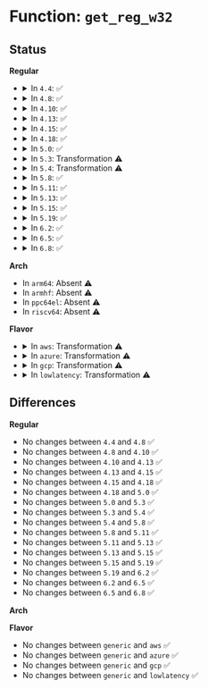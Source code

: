 # Function: <code>get_reg_w32</code>

## Status
<b>Regular</b>
<ul>
<li>
<details>
<summary>In <code>4.4</code>: ✅</summary>

```c
long unsigned int *get_reg_w32(int no, struct pt_regs *regs);
```

**Collision:** Unique Static

**Inline:** No

**Transformation:** False

**Instances:**

```
In arch/x86/mm/pf_in.c (ffffffff81073ab0)
Location: arch/x86/mm/pf_in.c:348
Inline: False
Direct callers:
  - arch/x86/mm/pf_in.c:get_ins_reg_val
  - arch/x86/mm/pf_in.c:get_ins_reg_val
  - arch/x86/mm/pf_in.c:get_ins_reg_val
```
**Symbols:**

```
ffffffff81073ab0-ffffffff81073b2b: get_reg_w32 (STB_LOCAL)
```
</details>
</li>
<li>
<details>
<summary>In <code>4.8</code>: ✅</summary>

```c
long unsigned int *get_reg_w32(int no, struct pt_regs *regs);
```

**Collision:** Unique Static

**Inline:** No

**Transformation:** False

**Instances:**

```
In arch/x86/mm/pf_in.c (ffffffff81075090)
Location: arch/x86/mm/pf_in.c:347
Inline: False
Direct callers:
  - arch/x86/mm/pf_in.c:get_ins_reg_val
  - arch/x86/mm/pf_in.c:get_ins_reg_val
  - arch/x86/mm/pf_in.c:get_ins_reg_val
```
**Symbols:**

```
ffffffff81075090-ffffffff8107510b: get_reg_w32 (STB_LOCAL)
```
</details>
</li>
<li>
<details>
<summary>In <code>4.10</code>: ✅</summary>

```c
long unsigned int *get_reg_w32(int no, struct pt_regs *regs);
```

**Collision:** Unique Static

**Inline:** No

**Transformation:** False

**Instances:**

```
In arch/x86/mm/pf_in.c (ffffffff81078c10)
Location: arch/x86/mm/pf_in.c:347
Inline: False
Direct callers:
  - arch/x86/mm/pf_in.c:get_ins_reg_val
  - arch/x86/mm/pf_in.c:get_ins_reg_val
  - arch/x86/mm/pf_in.c:get_ins_reg_val
```
**Symbols:**

```
ffffffff81078c10-ffffffff81078c8b: get_reg_w32 (STB_LOCAL)
```
</details>
</li>
<li>
<details>
<summary>In <code>4.13</code>: ✅</summary>

```c
long unsigned int *get_reg_w32(int no, struct pt_regs *regs);
```

**Collision:** Unique Static

**Inline:** No

**Transformation:** False

**Instances:**

```
In arch/x86/mm/pf_in.c (ffffffff810774f0)
Location: arch/x86/mm/pf_in.c:347
Inline: False
Direct callers:
  - arch/x86/mm/pf_in.c:get_ins_reg_val
  - arch/x86/mm/pf_in.c:get_ins_reg_val
  - arch/x86/mm/pf_in.c:get_ins_reg_val
```
**Symbols:**

```
ffffffff810774f0-ffffffff81077569: get_reg_w32 (STB_LOCAL)
```
</details>
</li>
<li>
<details>
<summary>In <code>4.15</code>: ✅</summary>

```c
long unsigned int *get_reg_w32(int no, struct pt_regs *regs);
```

**Collision:** Unique Static

**Inline:** No

**Transformation:** False

**Instances:**

```
In arch/x86/mm/pf_in.c (ffffffff8107d840)
Location: arch/x86/mm/pf_in.c:347
Inline: False
Direct callers:
  - arch/x86/mm/pf_in.c:get_ins_reg_val
  - arch/x86/mm/pf_in.c:get_ins_reg_val
  - arch/x86/mm/pf_in.c:get_ins_reg_val
```
**Symbols:**

```
ffffffff8107d840-ffffffff8107d8bf: get_reg_w32 (STB_LOCAL)
```
</details>
</li>
<li>
<details>
<summary>In <code>4.18</code>: ✅</summary>

```c
long unsigned int *get_reg_w32(int no, struct pt_regs *regs);
```

**Collision:** Unique Static

**Inline:** No

**Transformation:** False

**Instances:**

```
In arch/x86/mm/pf_in.c (ffffffff81080890)
Location: arch/x86/mm/pf_in.c:347
Inline: False
Direct callers:
  - arch/x86/mm/pf_in.c:get_ins_reg_val
  - arch/x86/mm/pf_in.c:get_ins_reg_val
  - arch/x86/mm/pf_in.c:get_ins_reg_val
```
**Symbols:**

```
ffffffff81080890-ffffffff8108090f: get_reg_w32 (STB_LOCAL)
```
</details>
</li>
<li>
<details>
<summary>In <code>5.0</code>: ✅</summary>

```c
long unsigned int *get_reg_w32(int no, struct pt_regs *regs);
```

**Collision:** Unique Static

**Inline:** No

**Transformation:** False

**Instances:**

```
In arch/x86/mm/pf_in.c (ffffffff810873e0)
Location: arch/x86/mm/pf_in.c:347
Inline: False
Direct callers:
  - arch/x86/mm/pf_in.c:get_ins_reg_val
  - arch/x86/mm/pf_in.c:get_ins_reg_val
  - arch/x86/mm/pf_in.c:get_ins_reg_val
```
**Symbols:**

```
ffffffff810873e0-ffffffff81087486: get_reg_w32 (STB_LOCAL)
```
</details>
</li>
<li>
<details>
<summary>In <code>5.3</code>: Transformation ⚠️</summary>

```c
long unsigned int *get_reg_w32(int no, struct pt_regs *regs);
```

**Collision:** Unique Static

**Inline:** No

**Transformation:** True

**Instances:**

```
In arch/x86/mm/pf_in.c (0)
Location: arch/x86/mm/pf_in.c:332
Inline: False
Direct callers:
  - arch/x86/mm/pf_in.c:get_ins_reg_val
  - arch/x86/mm/pf_in.c:get_ins_reg_val
  - arch/x86/mm/pf_in.c:get_ins_reg_val
```
**Symbols:**

```
ffffffff8108afa0-ffffffff8108b07c: get_reg_w32 (STB_LOCAL)
ffffffff8108b6f2-ffffffff8108b707: get_reg_w32.cold (STB_LOCAL)
```
</details>
</li>
<li>
<details>
<summary>In <code>5.4</code>: Transformation ⚠️</summary>

```c
long unsigned int *get_reg_w32(int no, struct pt_regs *regs);
```

**Collision:** Unique Static

**Inline:** No

**Transformation:** True

**Instances:**

```
In arch/x86/mm/pf_in.c (0)
Location: arch/x86/mm/pf_in.c:332
Inline: False
Direct callers:
  - arch/x86/mm/pf_in.c:get_ins_reg_val
  - arch/x86/mm/pf_in.c:get_ins_reg_val
  - arch/x86/mm/pf_in.c:get_ins_reg_val
```
**Symbols:**

```
ffffffff8108bc10-ffffffff8108bcec: get_reg_w32 (STB_LOCAL)
ffffffff8108c362-ffffffff8108c377: get_reg_w32.cold (STB_LOCAL)
```
</details>
</li>
<li>
<details>
<summary>In <code>5.8</code>: ✅</summary>

```c
long unsigned int *get_reg_w32(int no, struct pt_regs *regs);
```

**Collision:** Unique Static

**Inline:** No

**Transformation:** False

**Instances:**

```
In arch/x86/mm/pf_in.c (ffffffff81093090)
Location: arch/x86/mm/pf_in.c:332
Inline: False
Direct callers:
  - arch/x86/mm/pf_in.c:get_ins_reg_val
  - arch/x86/mm/pf_in.c:get_ins_reg_val
  - arch/x86/mm/pf_in.c:get_ins_reg_val
```
**Symbols:**

```
ffffffff81093090-ffffffff8109314c: get_reg_w32 (STB_LOCAL)
```
</details>
</li>
<li>
<details>
<summary>In <code>5.11</code>: ✅</summary>

```c
long unsigned int *get_reg_w32(int no, struct pt_regs *regs);
```

**Collision:** Unique Static

**Inline:** No

**Transformation:** False

**Instances:**

```
In arch/x86/mm/pf_in.c (ffffffff81092650)
Location: arch/x86/mm/pf_in.c:332
Inline: False
Direct callers:
  - arch/x86/mm/pf_in.c:get_ins_reg_val
  - arch/x86/mm/pf_in.c:get_ins_reg_val
  - arch/x86/mm/pf_in.c:get_ins_reg_val
```
**Symbols:**

```
ffffffff81092650-ffffffff8109270c: get_reg_w32 (STB_LOCAL)
```
</details>
</li>
<li>
<details>
<summary>In <code>5.13</code>: ✅</summary>

```c
long unsigned int *get_reg_w32(int no, struct pt_regs *regs);
```

**Collision:** Unique Static

**Inline:** No

**Transformation:** False

**Instances:**

```
In arch/x86/mm/pf_in.c (ffffffff81093120)
Location: arch/x86/mm/pf_in.c:332
Inline: False
Direct callers:
  - arch/x86/mm/pf_in.c:get_ins_reg_val
  - arch/x86/mm/pf_in.c:get_ins_reg_val
  - arch/x86/mm/pf_in.c:get_ins_reg_val
```
**Symbols:**

```
ffffffff81093120-ffffffff810931dc: get_reg_w32 (STB_LOCAL)
```
</details>
</li>
<li>
<details>
<summary>In <code>5.15</code>: ✅</summary>

```c
long unsigned int *get_reg_w32(int no, struct pt_regs *regs);
```

**Collision:** Unique Static

**Inline:** No

**Transformation:** False

**Instances:**

```
In arch/x86/mm/pf_in.c (ffffffff810a2ef0)
Location: arch/x86/mm/pf_in.c:332
Inline: False
Direct callers:
  - arch/x86/mm/pf_in.c:get_ins_reg_val
  - arch/x86/mm/pf_in.c:get_ins_reg_val
  - arch/x86/mm/pf_in.c:get_ins_reg_val
```
**Symbols:**

```
ffffffff810a2ef0-ffffffff810a2fac: get_reg_w32 (STB_LOCAL)
```
</details>
</li>
<li>
<details>
<summary>In <code>5.19</code>: ✅</summary>

```c
long unsigned int *get_reg_w32(int no, struct pt_regs *regs);
```

**Collision:** Unique Static

**Inline:** No

**Transformation:** False

**Instances:**

```
In arch/x86/mm/pf_in.c (ffffffff810b7560)
Location: arch/x86/mm/pf_in.c:332
Inline: False
Direct callers:
  - arch/x86/mm/pf_in.c:get_ins_reg_val
  - arch/x86/mm/pf_in.c:get_ins_reg_val
  - arch/x86/mm/pf_in.c:get_ins_reg_val
```
**Symbols:**

```
ffffffff810b7560-ffffffff810b7675: get_reg_w32 (STB_LOCAL)
```
</details>
</li>
<li>
<details>
<summary>In <code>6.2</code>: ✅</summary>

```c
long unsigned int *get_reg_w32(int no, struct pt_regs *regs);
```

**Collision:** Unique Static

**Inline:** No

**Transformation:** False

**Instances:**

```
In arch/x86/mm/pf_in.c (ffffffff810d2af0)
Location: arch/x86/mm/pf_in.c:332
Inline: False
Direct callers:
  - arch/x86/mm/pf_in.c:get_ins_reg_val
  - arch/x86/mm/pf_in.c:get_ins_reg_val
  - arch/x86/mm/pf_in.c:get_ins_reg_val
```
**Symbols:**

```
ffffffff810d2af0-ffffffff810d2bfd: get_reg_w32 (STB_LOCAL)
```
</details>
</li>
<li>
<details>
<summary>In <code>6.5</code>: ✅</summary>

```c
long unsigned int *get_reg_w32(int no, struct pt_regs *regs);
```

**Collision:** Unique Static

**Inline:** No

**Transformation:** False

**Instances:**

```
In arch/x86/mm/pf_in.c (ffffffff810d5f60)
Location: arch/x86/mm/pf_in.c:332
Inline: False
Direct callers:
  - arch/x86/mm/pf_in.c:get_ins_reg_val
  - arch/x86/mm/pf_in.c:get_ins_reg_val
  - arch/x86/mm/pf_in.c:get_ins_reg_val
```
**Symbols:**

```
ffffffff810d5f60-ffffffff810d6040: get_reg_w32 (STB_LOCAL)
```
</details>
</li>
<li>
<details>
<summary>In <code>6.8</code>: ✅</summary>

```c
long unsigned int *get_reg_w32(int no, struct pt_regs *regs);
```

**Collision:** Unique Static

**Inline:** No

**Transformation:** False

**Instances:**

```
In arch/x86/mm/pf_in.c (ffffffff810de790)
Location: arch/x86/mm/pf_in.c:332
Inline: False
Direct callers:
  - arch/x86/mm/pf_in.c:get_ins_reg_val
  - arch/x86/mm/pf_in.c:get_ins_reg_val
  - arch/x86/mm/pf_in.c:get_ins_reg_val
```
**Symbols:**

```
ffffffff810de790-ffffffff810de870: get_reg_w32 (STB_LOCAL)
```
</details>
</li>
</ul>
<b>Arch</b>
<ul>
<li>
In <code>arm64</code>: Absent ⚠️
</li>
<li>
In <code>armhf</code>: Absent ⚠️
</li>
<li>
In <code>ppc64el</code>: Absent ⚠️
</li>
<li>
In <code>riscv64</code>: Absent ⚠️
</li>
</ul>
<b>Flavor</b>
<ul>
<li>
<details>
<summary>In <code>aws</code>: Transformation ⚠️</summary>

```c
long unsigned int *get_reg_w32(int no, struct pt_regs *regs);
```

**Collision:** Unique Static

**Inline:** No

**Transformation:** True

**Instances:**

```
In arch/x86/mm/pf_in.c (0)
Location: arch/x86/mm/pf_in.c:332
Inline: False
Direct callers:
  - arch/x86/mm/pf_in.c:get_ins_reg_val
  - arch/x86/mm/pf_in.c:get_ins_reg_val
  - arch/x86/mm/pf_in.c:get_ins_reg_val
```
**Symbols:**

```
ffffffff8108abd0-ffffffff8108acac: get_reg_w32 (STB_LOCAL)
ffffffff8108b322-ffffffff8108b337: get_reg_w32.cold (STB_LOCAL)
```
</details>
</li>
<li>
<details>
<summary>In <code>azure</code>: Transformation ⚠️</summary>

```c
long unsigned int *get_reg_w32(int no, struct pt_regs *regs);
```

**Collision:** Unique Static

**Inline:** No

**Transformation:** True

**Instances:**

```
In arch/x86/mm/pf_in.c (0)
Location: arch/x86/mm/pf_in.c:332
Inline: False
Direct callers:
  - arch/x86/mm/pf_in.c:get_ins_reg_val
  - arch/x86/mm/pf_in.c:get_ins_reg_val
  - arch/x86/mm/pf_in.c:get_ins_reg_val
```
**Symbols:**

```
ffffffff81079740-ffffffff8107981c: get_reg_w32 (STB_LOCAL)
ffffffff81079e92-ffffffff81079ea7: get_reg_w32.cold (STB_LOCAL)
```
</details>
</li>
<li>
<details>
<summary>In <code>gcp</code>: Transformation ⚠️</summary>

```c
long unsigned int *get_reg_w32(int no, struct pt_regs *regs);
```

**Collision:** Unique Static

**Inline:** No

**Transformation:** True

**Instances:**

```
In arch/x86/mm/pf_in.c (0)
Location: arch/x86/mm/pf_in.c:332
Inline: False
Direct callers:
  - arch/x86/mm/pf_in.c:get_ins_reg_val
  - arch/x86/mm/pf_in.c:get_ins_reg_val
  - arch/x86/mm/pf_in.c:get_ins_reg_val
```
**Symbols:**

```
ffffffff8108ab80-ffffffff8108ac5c: get_reg_w32 (STB_LOCAL)
ffffffff8108b2d2-ffffffff8108b2e7: get_reg_w32.cold (STB_LOCAL)
```
</details>
</li>
<li>
<details>
<summary>In <code>lowlatency</code>: Transformation ⚠️</summary>

```c
long unsigned int *get_reg_w32(int no, struct pt_regs *regs);
```

**Collision:** Unique Static

**Inline:** No

**Transformation:** True

**Instances:**

```
In arch/x86/mm/pf_in.c (0)
Location: arch/x86/mm/pf_in.c:332
Inline: False
Direct callers:
  - arch/x86/mm/pf_in.c:get_ins_reg_val
  - arch/x86/mm/pf_in.c:get_ins_reg_val
  - arch/x86/mm/pf_in.c:get_ins_reg_val
```
**Symbols:**

```
ffffffff8108ce80-ffffffff8108cf5c: get_reg_w32 (STB_LOCAL)
ffffffff8108d5d2-ffffffff8108d5e7: get_reg_w32.cold (STB_LOCAL)
```
</details>
</li>
</ul>

## Differences
<b>Regular</b>
<ul>
<li>
No changes between <code>4.4</code> and <code>4.8</code> ✅
</li>
<li>
No changes between <code>4.8</code> and <code>4.10</code> ✅
</li>
<li>
No changes between <code>4.10</code> and <code>4.13</code> ✅
</li>
<li>
No changes between <code>4.13</code> and <code>4.15</code> ✅
</li>
<li>
No changes between <code>4.15</code> and <code>4.18</code> ✅
</li>
<li>
No changes between <code>4.18</code> and <code>5.0</code> ✅
</li>
<li>
No changes between <code>5.0</code> and <code>5.3</code> ✅
</li>
<li>
No changes between <code>5.3</code> and <code>5.4</code> ✅
</li>
<li>
No changes between <code>5.4</code> and <code>5.8</code> ✅
</li>
<li>
No changes between <code>5.8</code> and <code>5.11</code> ✅
</li>
<li>
No changes between <code>5.11</code> and <code>5.13</code> ✅
</li>
<li>
No changes between <code>5.13</code> and <code>5.15</code> ✅
</li>
<li>
No changes between <code>5.15</code> and <code>5.19</code> ✅
</li>
<li>
No changes between <code>5.19</code> and <code>6.2</code> ✅
</li>
<li>
No changes between <code>6.2</code> and <code>6.5</code> ✅
</li>
<li>
No changes between <code>6.5</code> and <code>6.8</code> ✅
</li>
</ul>
<b>Arch</b>
<ul>
</ul>
<b>Flavor</b>
<ul>
<li>
No changes between <code>generic</code> and <code>aws</code> ✅
</li>
<li>
No changes between <code>generic</code> and <code>azure</code> ✅
</li>
<li>
No changes between <code>generic</code> and <code>gcp</code> ✅
</li>
<li>
No changes between <code>generic</code> and <code>lowlatency</code> ✅
</li>
</ul>
